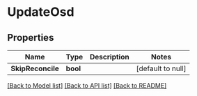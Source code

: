 # UpdateOsd

## Properties
Name | Type | Description | Notes
------------ | ------------- | ------------- | -------------
**SkipReconcile** | **bool** |  | [default to null]

[[Back to Model list]](../README.md#documentation-for-models) [[Back to API list]](../README.md#documentation-for-api-endpoints) [[Back to README]](../README.md)


